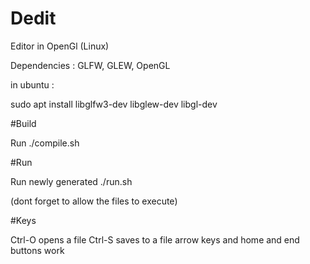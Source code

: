 # Dedit
Editor in OpenGl (Linux)

Dependencies :
GLFW, GLEW, OpenGL

in ubuntu : 

sudo apt install libglfw3-dev libglew-dev libgl-dev

#Build

Run ./compile.sh

#Run

Run newly generated ./run.sh

(dont forget to allow the files to execute)

#Keys

Ctrl-O opens a file
Ctrl-S saves to a file
arrow keys and home and end buttons work
